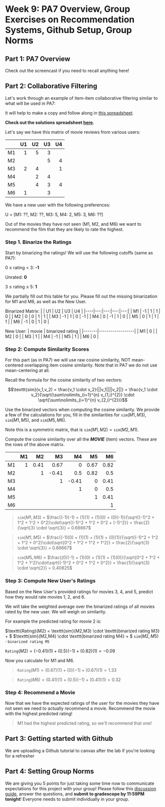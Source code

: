 # Week 9: PA7 Overview, Group Exercises on Recommendation Systems, Github Setup, Group Norms

## Part 1: PA7 Overview
Check out the screencast if you need to recall anything here!

## Part 2: Collaborative Filtering

Let's work through an example of item-item collaborative filtering similar to what will be used in PA7:

It will help to make a copy and follow along in [this spreadsheet](https://docs.google.com/spreadsheets/d/1RalPHyrnGHc3dGnDVzAZNZG4uNiZxrcMiO--Xo8awsw/edit#gid=0).

**Check out the solutions spreadsheet [here](https://docs.google.com/spreadsheets/d/1ne8lkV_2DZo4KmcpD3RXeuLxiTH3ECS7JpW9OI8JBsE/edit#gid=0).**

Let's say we have this matrix of movie reviews from various users:

|    | U1 | U2 | U3 | U4 |
|----|---:|---:|---:|---:|
| M1 |  1 |  5 |  3 |    |
| M2 |    |    |  5 |  4 |
| M3 |  2 |  4 |    |  1 |
| M4 |    |  2 |  4 |    |
| M5 |    |  4 |  3 |  4 |
| M6 |  1 |    |  3 |    |

We have a new user with the following preferences:

U = [M1: ??, M2: ??, M3: 5, M4: 2, M5: 3, M6: ??]

Out of the movies they have not seen (M1, M2, and M6) we want to recommend the film that they are likely to rate the highest.

### Step 1.  Binarize the Ratings

Start by binarizing the ratings!  We will use the following cutoffs (same as PA7):

0 $\leq$ rating $\lt$ 3: **-1**

Unrated: **0**

3 $\leq$ rating $\leq$ 5: **1**

We partially fill out this table for you.  Please fill out the missing binarization for M1 and M6, as well as the New User.

Binarized Matrix:
|    | U1 | U2 | U3 | U4 |
|----|---:|---:|---:|---:|
| M1 | -1 |  1 |  1 |  0 |
| M2 |  0 |  0 |  1 |  1 |
| M3 | -1 |  1 |  0 | -1 |
| M4 |  0 | -1 |  1 |  0 |
| M5 |  0 |  1 |  1 |  1 |
| M6 | -1 |  0 |  1 |  0 |


New User:
| movie | binarized rating |
|-------|------------------|
|    M1 |                0 |
|    M2 |                0 |
|    M3 |                1 |
|    M4 |               -1 |
|    M5 |                1 |
|    M6 |                0 |

### Step 2: Compute Similarity Scores

For this part (as in PA7) we will use raw cosine similarity, NOT mean-centered overlapping item cosine similarity.  Note that in PA7 we do not use mean-centering at all.

Recall the formula for the cosine similarity of two vectors:

$$\texttt{sim}(v_1,v_2) = \frac{v_1 \cdot v_2}{||v_1||||v_2||} = \frac{v_1 \cdot v_2}{\sqrt{\sum\nolimits_{i=1}^{n} v_{1,i}^{2}} \cdot \sqrt{\sum\nolimits_{i=1}^{n} v_{2,i}^{2}}}$$

Use the binarized vectors when computing the cosine similarity.  We provide a few of the calculations for you, fill in the similarities for $\texttt{sim}(M1, M3)$, $\texttt{sim}(M1, M5)$, and $\texttt{sim}(M5, M6)$.

Note this is a symmetric matrix, that is $\texttt{sim}(M1,M2) = \texttt{sim}(M2,M1)$.

Compute the cosine similarity over all the ***MOVIE*** (item) vectors.  These are the rows of the above matrix.

|    | M1 | M2 |            M3 |           M4 |           M5 |          M6 |
|----|---:|---:|--------------:|-------------:|-------------:|------------:|
| M1 |  1 |  0.41 |            0.67 |            0 |           0.67 |         0.82 |
| M2 |    |  1 | -0.41 | 0.5 | 0.82 |           0.5 |
| M3 |    |    |             1 | -0.41 |            0 | 0.41 |
| M4 |    |    |               |            1 |            0 |           0.5 |
| M5 |    |    |               |              |            1 |          0.41 |
| M6 |    |    |               |              |              |           1 |

>$\texttt{sim}(M1, M3)$ = $\frac{(-1)(-1) + (1)(1) + (1)(0) + (0)(-1)}{\sqrt{(-1)^2 + 1^2 + 1^2 + 0^2}\cdot\sqrt{(-1)^2 + 1^2 + 0^2 + (-1)^2}} = \frac{2}{\sqrt{3} \cdot \sqrt{3}} = 0.66667$

> $\texttt{sim}(M1, M5)$ = $\frac{(-1)(0) + (1)(1) + (1)(1) + (0)(1)}{\sqrt{(-1)^2 + 1^2 + 1^2 + 0^2}\cdot\sqrt{0^2 + 1^2 + 1^2 + 1^2}} = \frac{2}{\sqrt{3} \cdot \sqrt{3}} = 0.66667$

> $\texttt{sim}(M5, M6)$ = $\frac{(0)(-1) + (1)(0) + (1)(1) + (1)(0)}{\sqrt{0^2 + 1^2 + 1^2 + 1^2}\cdot\sqrt{(-1)^2 + 0^2 + 1^2 + 0^2}} = \frac{1}{\sqrt{3} \cdot \sqrt{2}} = 0.40825$

### Step 3: Compute New User's Ratings

Based on the New User's provided ratings for movies 3, 4, and 5, predict how they would rate movies 1, 2, and 6.

We will take the weighted average over the binarized ratings of all movies rated by the new user.  We will weigh on similarity.

For example the predicted rating for movie 2 is:

$\texttt{Rating}(M2) = \texttt{sim}(M2,M3) \cdot \texttt{binarized rating M3} + $
$\texttt{sim}(M2,M4) \cdot \texttt{binarized rating M4} + $
$\texttt{sim}(M2,M5) \cdot \texttt{binarized rating M5}$

$\texttt{Rating}(M2) = (-0.41)(1) + (0.5)(-1) + (0.82)(1) = -0.09$

Now you calculate for M1 and M6.

> $\texttt{Rating}(M1) = (0.67)(1) + (0)(-1) + (0.67)(1) = 1.33$

> $\texttt{Rating}(M6) = (0.41)(1) + (0.5)(-1) + (0.41)(1) = 0.32$

### Step 4: Recommend a Movie

Now that we have the expected ratings of the user for the movies they have not seen we need to actually recommend a movie.  Recommend the movie with the highest predicted rating!

> M1 had the highest predicted rating, so we'll recommend that one!

## Part 3: Getting started with Github
We are uploading a Github tutorial to canvas after the lab if you're looking for a refresher

## Part 4: Setting Group Norms

We are giving you 5 points for just taking some time now to communicate expectations for this project with your group!  Please follow this [discussion guide](https://docs.google.com/document/d/12G0x5YhdnO6qaR2RHvKaTGUG6k2pYj3-PRLZSE0BsPY/edit), answer the questions, and **submit to gradescope by 11:59PM tonight**!  Everyone needs to submit individually in your group.
